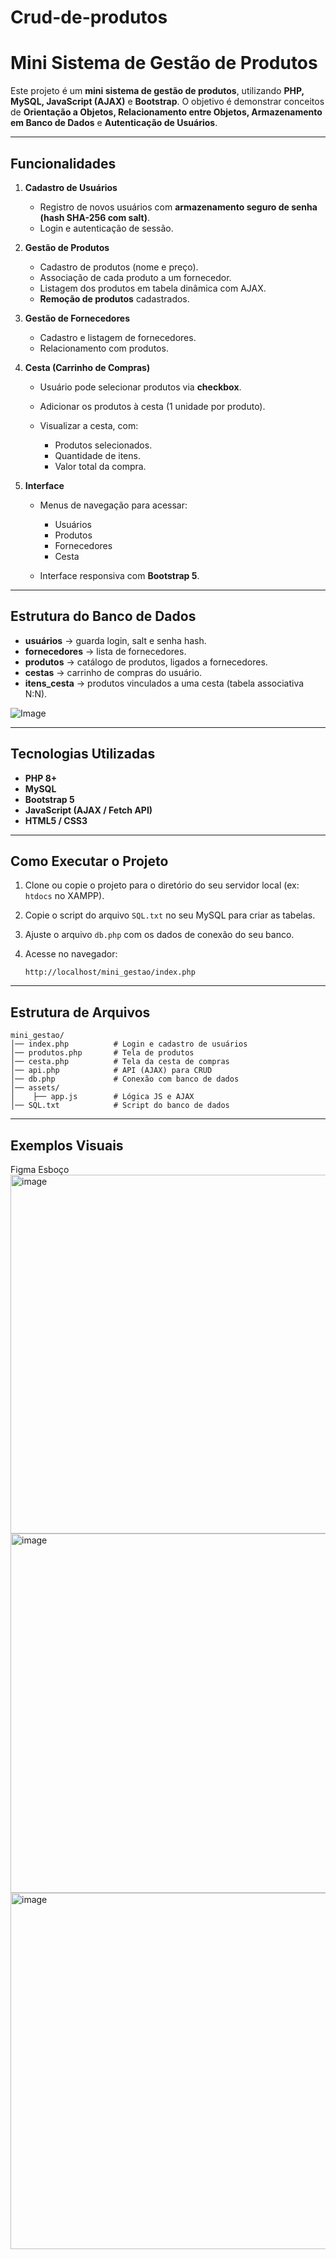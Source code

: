 # Crud-de-produtos

#  Mini Sistema de Gestão de Produtos

Este projeto é um **mini sistema de gestão de produtos**, utilizando **PHP, MySQL, JavaScript (AJAX)** e **Bootstrap**.
O objetivo é demonstrar conceitos de **Orientação a Objetos, Relacionamento entre Objetos, Armazenamento em Banco de Dados** e **Autenticação de Usuários**.

---

## Funcionalidades

1. **Cadastro de Usuários**

   * Registro de novos usuários com **armazenamento seguro de senha (hash SHA-256 com salt)**.
   * Login e autenticação de sessão.

2. **Gestão de Produtos**

   * Cadastro de produtos (nome e preço).
   * Associação de cada produto a um fornecedor.
   * Listagem dos produtos em tabela dinâmica com AJAX.
   * **Remoção de produtos** cadastrados.

3. **Gestão de Fornecedores**

   * Cadastro e listagem de fornecedores.
   * Relacionamento com produtos.

4. **Cesta (Carrinho de Compras)**

   * Usuário pode selecionar produtos via **checkbox**.
   * Adicionar os produtos à cesta (1 unidade por produto).
   * Visualizar a cesta, com:

     * Produtos selecionados.
     * Quantidade de itens.
     * Valor total da compra.

5. **Interface**

   * Menus de navegação para acessar:

     * Usuários
     * Produtos
     * Fornecedores
     * Cesta
   * Interface responsiva com **Bootstrap 5**.

---

## Estrutura do Banco de Dados

* **usuários** → guarda login, salt e senha hash.
* **fornecedores** → lista de fornecedores.
* **produtos** → catálogo de produtos, ligados a fornecedores.
* **cestas** → carrinho de compras do usuário.
* **itens_cesta** → produtos vinculados a uma cesta (tabela associativa N:N).

![Image](https://github.com/user-attachments/assets/0e0bdb0a-652a-4b5f-aa2f-88ca977e03ef)

---

## Tecnologias Utilizadas

* **PHP 8+**
* **MySQL**
* **Bootstrap 5**
* **JavaScript (AJAX / Fetch API)**
* **HTML5 / CSS3**

---

## Como Executar o Projeto

1. Clone ou copie o projeto para o diretório do seu servidor local (ex: `htdocs` no XAMPP).
2. Copie o script do arquivo `SQL.txt` no seu MySQL para criar as tabelas.
3. Ajuste o arquivo `db.php` com os dados de conexão do seu banco.
4. Acesse no navegador:

   ```
   http://localhost/mini_gestao/index.php
   ```

---

## Estrutura de Arquivos

```
mini_gestao/
│── index.php          # Login e cadastro de usuários
│── produtos.php       # Tela de produtos
│── cesta.php          # Tela da cesta de compras
│── api.php            # API (AJAX) para CRUD
│── db.php             # Conexão com banco de dados
│── assets/
│    ├── app.js        # Lógica JS e AJAX
│── SQL.txt            # Script do banco de dados

```

---

## Exemplos Visuais

Figma Esboço 
<img width="1360" height="574" alt="image" src="https://github.com/user-attachments/assets/1541786d-1b5b-42c6-af57-6baa7fcc0313" />
<img width="1364" height="575" alt="image" src="https://github.com/user-attachments/assets/0df71c14-6104-49fe-a4ad-d21655cbf3a7" />
<img width="1363" height="570" alt="image" src="https://github.com/user-attachments/assets/a84240ac-5572-40fb-a795-aee41151ecb9" />

